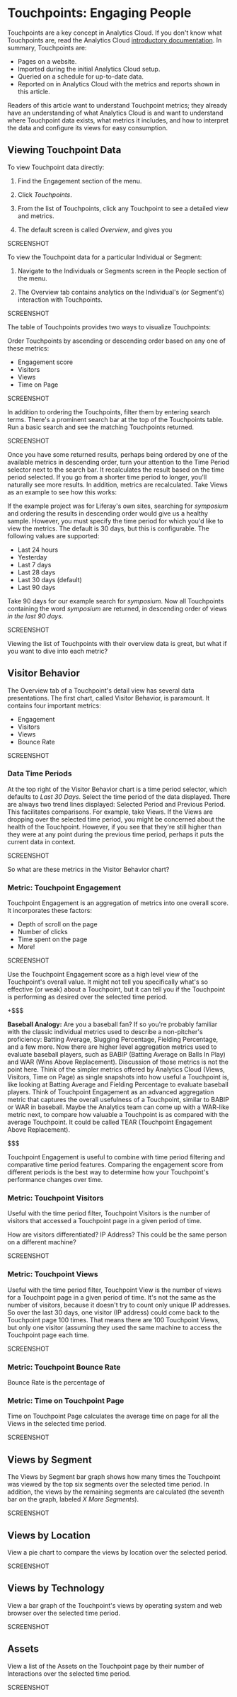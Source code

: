 # Touchpoints: Engaging People

Touchpoints are a key concept in Analytics Cloud. If you don't know what
Touchpoints are, read the Analytics Cloud 
[introductory documentation](LINK). 
In summary, Touchpoints are:

- Pages on a website.
- Imported during the initial Analytics Cloud setup.
- Queried on a schedule for up-to-date data.
- Reported on in Analytics Cloud with the metrics and reports shown in this
    article.

Readers of this article want to understand Touchpoint metrics; they already have
an understanding of what Analytics Cloud is and want to understand where
Touchpoint data exists, what metrics it includes, and how to interpret the data
and configure its views for easy consumption.

## Viewing Touchpoint Data

To view Touchpoint data directly:

1.  Find the Engagement section of the menu.

2. Click *Touchpoints*.

3. From the list of Touchpoints, click any Touchpoint to see a detailed view and
   metrics.

4. The default screen is called *Overview*, and gives you 

SCREENSHOT

To view the Touchpoint data for a particular Individual or Segment:

1.  Navigate to the Individuals or Segments screen in the People section of the
    menu.

2. The Overview tab contains analytics on the Individual's (or Segment's)
   interaction with Touchpoints.

SCREENSHOT

The table of Touchpoints provides two ways to visualize Touchpoints: 

Order Touchpoints by ascending or descending order based on any one of these
metrics:

- Engagement score
- Visitors
- Views
- Time on Page

SCREENSHOT

In addition to ordering the Touchpoints, filter them by entering search terms.
There's a prominent search bar at the top of the Touchpoints table. Run a basic
search and see the matching Touchpoints returned.

SCREENSHOT

Once you have some returned results, perhaps being ordered by one of the
available metrics in descending order, turn your attention to the Time Period
selector next to the search bar. It recalculates the result based on the time
period selected. If you go from a shorter time period to longer, you'll
naturally see more results. In addition, metrics are recalculated. Take
Views as an example to see how this works:

If the example project was for Liferay's own sites, searching for *symposium*
and ordering the results in descending order would give us a healthy sample.
However, you must specify the time period for which you'd like to view the
metrics. The default is 30 days, but this is configurable. The following values
are supported:

- Last 24 hours
- Yesterday
- Last 7 days
- Last 28 days
- Last 30 days (default)
- Last 90 days

Take 90 days for our example search for *symposium*. Now all Touchpoints
containing the word *symposium* are returned, in descending order of views *in
the last 90 days*.

SCREENSHOT

Viewing the list of Touchpoints with their overview data is great, but what if
you want to dive into each metric?

## Visitor Behavior

The Overview tab of a Touchpoint's detail view has several data presentations.
The first chart, called Visitor Behavior, is paramount. It contains four
important metrics:

- Engagement
- Visitors
- Views
- Bounce Rate

SCREENSHOT

### Data Time Periods

At the top right of the Visitor Behavior chart is a time period selector, which
defaults to *Last 30 Days*. Select the time period of the data displayed. There
are always two trend lines displayed: Selected Period and Previous Period. This
facilitates comparisons. For example, take Views. If the Views are dropping over
the selected time period, you might be concerned about the health of the
Touchpoint. However, if you see that they're still higher than they were at any
point during the previous time period, perhaps it puts the current data in
context.

SCREENSHOT

So what are these metrics in the Visitor Behavior chart?

### Metric: Touchpoint Engagement

Touchpoint Engagement is an aggregation of metrics into one overall score. It
incorporates these factors:

- Depth of scroll on the page
- Number of clicks
- Time spent on the page
- More!

SCREENSHOT

Use the Touchpoint Engagement score as a high level view of the Touchpoint's
overall value. It might not tell you specifically what's so effective (or weak)
about a Touchpoint, but it can tell you if the Touchpoint is performing as
desired over the selected time period.

+$$$

**Baseball Analogy:** Are you a baseball fan? If so you're probably familiar
with the classic individual metrics used to describe a non-pitcher's
proficiency: Batting Average, Slugging Percentage, Fielding Percentage, and a
few more. Now there are higher level aggregation metrics used to evaluate
baseball players, such as BABIP (Batting Average on Balls In Play) and WAR (Wins
Above Replacement). Discussion of those metrics is not the point here. Think of
the simpler metrics offered by Analytics Cloud (Views, Visitors, Time on Page)
as single snapshots into how useful a Touchpoint is, like looking at Batting
Average and Fielding Percentage to evaluate baseball players. Think of
Touchpoint Engagement as an advanced aggregation metric that captures the
overall usefulness of a Touchpoint, similar to BABIP or WAR in baseball. Maybe
the Analytics team can come up with a WAR-like metric next, to compare how
valuable a Touchpoint is as compared with the average Touchpoint. It could be
called TEAR (Touchpoint Engagement Above Replacement).

$$$

Touchpoint Engagement is useful to combine with time period filtering and
comparative time period features. Comparing the engagement score from different
periods is the best way to determine how your Touchpoint's performance changes
over time.

### Metric: Touchpoint Visitors

Useful with the time period filter, Touchpoint Visitors is the number of
visitors that accessed a Touchpoint page in a given period of time.

How are visitors differentiated? IP Address? This could be the same person on a
different machine?

SCREENSHOT

### Metric: Touchpoint Views

Useful with the time period filter, Touchpoint View is the number of views for a
Touchpoint page in a given period of time. It's not the same as the number of
visitors, because it doesn't try to count only unique IP addresses. So over the
last 30 days, one visitor (IP address) could come back to the Touchpoint page
100 times. That means there are 100 Touchpoint Views, but only one visitor
(assuming they used the same machine to access the Touchpoint page each time.

SCREENSHOT

### Metric: Touchpoint Bounce Rate

Bounce Rate is the percentage of 

### Metric: Time on Touchpoint Page

Time on Touchpoint Page calculates the average time on page for all the Views in
the selected time period.

SCREENSHOT

## Views by Segment

The Views by Segment bar graph shows how many times the Touchpoint was viewed by
the top six segments over the selected time period. In addition, the views by
the remaining segments are calculated (the seventh bar on the graph, labeled _X
More Segments_). 

SCREENSHOT

## Views by Location

View a pie chart to compare the views by location over the selected period. 

SCREENSHOT

## Views by Technology

View a bar graph of the Touchpoint's views by operating system and web browser
over the selected time period.

SCREENSHOT

## Assets

View a list of the Assets on the Touchpoint page by their number of Interactions
over the selected time period.

SCREENSHOT
